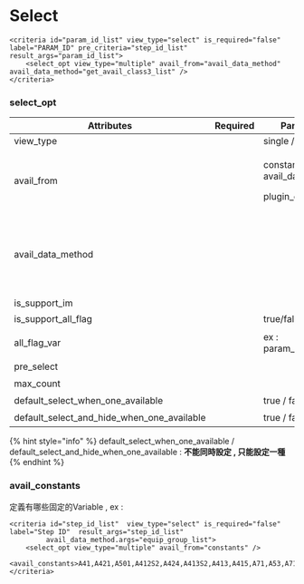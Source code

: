 # Select

```markup
<criteria id="param_id_list" view_type="select" is_required="false" label="PARAM_ID" pre_criteria="step_id_list" result_args="param_id_list">
    <select_opt view_type="multiple" avail_from="avail_data_method" avail_data_method="get_avail_class3_list" />
</criteria>
```

### select\_opt

| Attributes                                       | Required | Parameters                                               | Description                                                                                           |
| ------------------------------------------------ | -------- | -------------------------------------------------------- | ----------------------------------------------------------------------------------------------------- |
| view\_type                                       |          | single / multiple                                        |                                                                                                       |
| avail\_from                                      |          | <p>constants / avail_data_method/</p><p>plugin_class</p> |                                                                                                       |
| avail\_data\_method                              |          |                                                          | 填入 取得 avail data 的 method ID, method id 會對應到\<avail\_data\_method\_list> 的\<avail\_data\_method> 的 ID |
| is\_support\_im                                  |          |                                                          |                                                                                                       |
| is\_support\_all\_flag                           |          | true/false                                               | 是否顯示ALL Button                                                                                        |
| all\_flag\_var                                   |          | ex : param\_name\_list\_all                              | 存放all flag是否開啟的參數                                                                                     |
| pre\_select                                      |          |                                                          | 預選值                                                                                                   |
| max\_count                                       |          |                                                          | 選取參數的最大值                                                                                              |
| default\_select\_when\_one\_available            |          | true / false                                             | 預選該唯一的available                                                                                       |
| default\_select\_and\_hide\_when\_one\_available |          | true / false                                             | 預選且該criteria 隱藏                                                                                       |



{% hint style="info" %}
default\_select\_when\_one\_available / default\_select\_and\_hide\_when\_one\_available : **不能同時設定 , 只能設定一種**
{% endhint %}

### avail\_constants

定義有哪些固定的Variable ,  ex :

```markup
<criteria id="step_id_list"  view_type="select" is_required="false" label="Step ID"  result_args="step_id_list" 
		 avail_data_method.args="equip_group_list">
	<select_opt view_type="multiple" avail_from="constants" />
	<avail_constants>A41,A421,A501,A412S2,A424,A413S2,A413,A415,A71,A53,A710,A425,A111,A422,A119,A411S1,A411,A50,A417,A42,A701,A416,A66,A423,A414,A411S2,A414S2,A412,A51,A412S1,A413S4</avail_constants>
</criteria>
```
